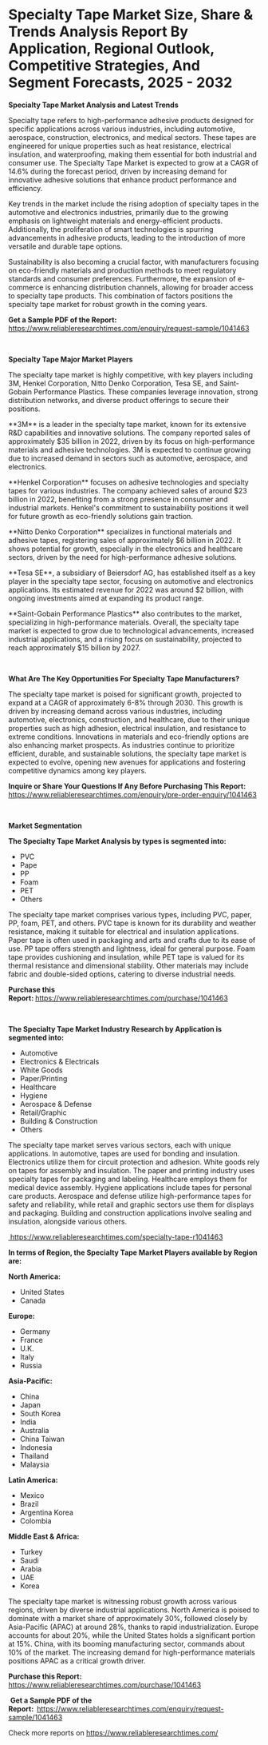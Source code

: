 <p><h1>Specialty Tape Market Size, Share & Trends Analysis Report By Application, Regional Outlook, Competitive Strategies, And Segment Forecasts, 2025 - 2032</h1></p><p><strong>Specialty Tape Market Analysis and Latest Trends</strong></p>
<p><p>Specialty tape refers to high-performance adhesive products designed for specific applications across various industries, including automotive, aerospace, construction, electronics, and medical sectors. These tapes are engineered for unique properties such as heat resistance, electrical insulation, and waterproofing, making them essential for both industrial and consumer use. The Specialty Tape Market is expected to grow at a CAGR of 14.6% during the forecast period, driven by increasing demand for innovative adhesive solutions that enhance product performance and efficiency.</p><p>Key trends in the market include the rising adoption of specialty tapes in the automotive and electronics industries, primarily due to the growing emphasis on lightweight materials and energy-efficient products. Additionally, the proliferation of smart technologies is spurring advancements in adhesive products, leading to the introduction of more versatile and durable tape options. </p><p>Sustainability is also becoming a crucial factor, with manufacturers focusing on eco-friendly materials and production methods to meet regulatory standards and consumer preferences. Furthermore, the expansion of e-commerce is enhancing distribution channels, allowing for broader access to specialty tape products. This combination of factors positions the specialty tape market for robust growth in the coming years.</p></p>
<p><strong>Get a Sample PDF of the Report:&nbsp;</strong> <a href="https://www.reliableresearchtimes.com/enquiry/request-sample/1041463?utm_campaign=2643&utm_medium=2&utm_source=Github&utm_content=ia&utm_term=04042025&utm_id=specialty-tape">https://www.reliableresearchtimes.com/enquiry/request-sample/1041463</a></p>
<p>&nbsp;</p>
<p><strong>Specialty Tape Major Market Players</strong></p>
<p><p>The specialty tape market is highly competitive, with key players including 3M, Henkel Corporation, Nitto Denko Corporation, Tesa SE, and Saint-Gobain Performance Plastics. These companies leverage innovation, strong distribution networks, and diverse product offerings to secure their positions.</p><p>**3M** is a leader in the specialty tape market, known for its extensive R&D capabilities and innovative solutions. The company reported sales of approximately $35 billion in 2022, driven by its focus on high-performance materials and adhesive technologies. 3M is expected to continue growing due to increased demand in sectors such as automotive, aerospace, and electronics.</p><p>**Henkel Corporation** focuses on adhesive technologies and specialty tapes for various industries. The company achieved sales of around $23 billion in 2022, benefiting from a strong presence in consumer and industrial markets. Henkel's commitment to sustainability positions it well for future growth as eco-friendly solutions gain traction.</p><p>**Nitto Denko Corporation** specializes in functional materials and adhesive tapes, registering sales of approximately $6 billion in 2022. It shows potential for growth, especially in the electronics and healthcare sectors, driven by the need for high-performance adhesive solutions.</p><p>**Tesa SE**, a subsidiary of Beiersdorf AG, has established itself as a key player in the specialty tape sector, focusing on automotive and electronics applications. Its estimated revenue for 2022 was around $2 billion, with ongoing investments aimed at expanding its product range.</p><p>**Saint-Gobain Performance Plastics** also contributes to the market, specializing in high-performance materials. Overall, the specialty tape market is expected to grow due to technological advancements, increased industrial applications, and a rising focus on sustainability, projected to reach approximately $15 billion by 2027.</p></p>
<p>&nbsp;</p>
<p><strong>What Are The Key Opportunities For Specialty Tape Manufacturers?</strong></p>
<p><p>The specialty tape market is poised for significant growth, projected to expand at a CAGR of approximately 6-8% through 2030. This growth is driven by increasing demand across various industries, including automotive, electronics, construction, and healthcare, due to their unique properties such as high adhesion, electrical insulation, and resistance to extreme conditions. Innovations in materials and eco-friendly options are also enhancing market prospects. As industries continue to prioritize efficient, durable, and sustainable solutions, the specialty tape market is expected to evolve, opening new avenues for applications and fostering competitive dynamics among key players.</p></p>
<p><strong>Inquire or Share Your Questions If Any Before Purchasing This Report:</strong> <a href="https://www.reliableresearchtimes.com/enquiry/pre-order-enquiry/1041463?utm_campaign=2643&utm_medium=2&utm_source=Github&utm_content=ia&utm_term=04042025&utm_id=specialty-tape">https://www.reliableresearchtimes.com/enquiry/pre-order-enquiry/1041463</a></p>
<p>&nbsp;</p>
<p><strong>Market Segmentation</strong></p>
<p><strong>The Specialty Tape Market Analysis by types is segmented into:</strong></p>
<p><ul><li>PVC</li><li>Pape</li><li>PP</li><li>Foam</li><li>PET</li><li>Others</li></ul></p>
<p><p>The specialty tape market comprises various types, including PVC, paper, PP, foam, PET, and others. PVC tape is known for its durability and weather resistance, making it suitable for electrical and insulation applications. Paper tape is often used in packaging and arts and crafts due to its ease of use. PP tape offers strength and lightness, ideal for general purpose. Foam tape provides cushioning and insulation, while PET tape is valued for its thermal resistance and dimensional stability. Other materials may include fabric and double-sided options, catering to diverse industrial needs.</p></p>
<p><strong>Purchase this Report:&nbsp;</strong><a href="https://www.reliableresearchtimes.com/purchase/1041463?utm_campaign=2643&utm_medium=2&utm_source=Github&utm_content=ia&utm_term=04042025&utm_id=specialty-tape">https://www.reliableresearchtimes.com/purchase/1041463</a></p>
<p>&nbsp;</p>
<p><strong>The Specialty Tape Market Industry Research by Application is segmented into:</strong></p>
<p><ul><li>Automotive</li><li>Electronics & Electricals</li><li>White Goods</li><li>Paper/Printing</li><li>Healthcare</li><li>Hygiene</li><li>Aerospace & Defense</li><li>Retail/Graphic</li><li>Building & Construction</li><li>Others</li></ul></p>
<p><p>The specialty tape market serves various sectors, each with unique applications. In automotive, tapes are used for bonding and insulation. Electronics utilize them for circuit protection and adhesion. White goods rely on tapes for assembly and insulation. The paper and printing industry uses specialty tapes for packaging and labeling. Healthcare employs them for medical device assembly. Hygiene applications include tapes for personal care products. Aerospace and defense utilize high-performance tapes for safety and reliability, while retail and graphic sectors use them for displays and packaging. Building and construction applications involve sealing and insulation, alongside various others.</p></p>
<p><a href="https://www.reliableresearchtimes.com/specialty-tape-r1041463?utm_campaign=2643&utm_medium=2&utm_source=Github&utm_content=ia&utm_term=04042025&utm_id=specialty-tape">&nbsp;https://www.reliableresearchtimes.com/specialty-tape-r1041463</a></p>
<p><strong>In terms of Region, the Specialty Tape Market Players available by Region are:</strong></p>
<p>
    <p> <strong> North America: </strong>
        <ul>
            <li>United States</li>
            <li>Canada</li>
        </ul>
        </p> 
    <p> <strong> Europe: </strong>
        <ul>
            <li>Germany</li>
            <li>France</li>
            <li>U.K.</li>
            <li>Italy</li>
            <li>Russia</li>
        </ul>
        </p> 
    <p> <strong> Asia-Pacific: </strong>
        <ul>
            <li>China</li>
            <li>Japan</li>
            <li>South Korea</li>
            <li>India</li>
            <li>Australia</li>
            <li>China Taiwan</li>
            <li>Indonesia</li>
            <li>Thailand</li>
            <li>Malaysia</li>
        </ul>
        </p> 
    <p> <strong> Latin America: </strong>
        <ul>
            <li>Mexico</li>
            <li>Brazil</li>
            <li>Argentina Korea</li>
            <li>Colombia</li>
        </ul>
        </p> 
    <p> <strong> Middle East & Africa: </strong>
        <ul>
            <li>Turkey</li>
            <li>Saudi</li>
            <li>Arabia</li>
            <li>UAE</li>
            <li>Korea</li>
        </ul>
    </p>
    </p>
<p><p>The specialty tape market is witnessing robust growth across various regions, driven by diverse industrial applications. North America is poised to dominate with a market share of approximately 30%, followed closely by Asia-Pacific (APAC) at around 28%, thanks to rapid industrialization. Europe accounts for about 20%, while the United States holds a significant portion at 15%. China, with its booming manufacturing sector, commands about 10% of the market. The increasing demand for high-performance materials positions APAC as a critical growth driver.</p></p>
<p><strong>Purchase this Report: </strong><a href="https://www.reliableresearchtimes.com/purchase/1041463?utm_campaign=2643&utm_medium=2&utm_source=Github&utm_content=ia&utm_term=04042025&utm_id=specialty-tape">https://www.reliableresearchtimes.com/purchase/1041463</a></p>
<p>&nbsp;<strong>Get a Sample PDF of the Report:&nbsp;&nbsp;</strong><a href="https://www.reliableresearchtimes.com/enquiry/request-sample/1041463?utm_campaign=2643&utm_medium=2&utm_source=Github&utm_content=ia&utm_term=04042025&utm_id=specialty-tape">https://www.reliableresearchtimes.com/enquiry/request-sample/1041463</a></p>
<p><strong></strong></p>
<p>Check more reports on <a href="https://www.reliableresearchtimes.com/?utm_campaign=2643&utm_medium=2&utm_source=Github&utm_content=ia&utm_term=04042025&utm_id=specialty-tape">https://www.reliableresearchtimes.com/</a></p>